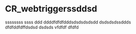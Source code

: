 # CR_webtriggerssddsd
ssssssss
ssss
ddd
ddddfdfdfdddsdsdsdsdsdd
dsdsdsdssddds
dfdfddfdffdsdsd
dsdsds
vfdfdf
dfdfd
